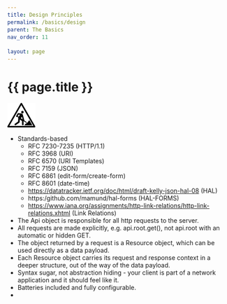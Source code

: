 ```yaml
---
title: Design Principles
permalink: /basics/design
parent: The Basics
nav_order: 11

layout: page
---
```

# {{ page.title }}
![work-in-progress.png](..%2Fassets%2Fimg%2Fwork-in-progress.png)

* Standards-based
  * RFC 7230-7235 (HTTP/1.1)
  * RFC 3968 (URI)
  * RFC 6570 (URI Templates)
  * RFC 7159 (JSON)
  * RFC 6861 (edit-form/create-form)
  * RFC 8601 (date-time)
  * https://datatracker.ietf.org/doc/html/draft-kelly-json-hal-08  (HAL)
  * https:/github.com/mamund/hal-forms (HAL-FORMS)
  * https://www.iana.org/assignments/http-link-relations/http-link-relations.xhtml (Link Relations)
* The Api object is responsible for all http requests to the server.
* All requests are made explicitly, e.g. api.root.get(), not api.root with an automatic or hidden GET.
* The object returned by a request is a Resource object, which can be used directly as a data payload.
* Each Resource object carries its request and response context in a deeper structure, out of the way of the data payload.
* Syntax sugar, not abstraction hiding - your client is part of a network application and it should feel like it.
* Batteries included and fully configurable.
* 